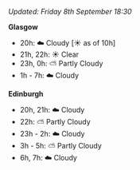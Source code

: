 *Updated: Friday 8th September 18:30*

**Glasgow**

* 20h: :cloud: Cloudy [:sunny: as of 10h]
* 21h, 22h: :sunny: Clear
* 23h, 0h: :partly_sunny: Partly Cloudy
* 1h - 7h: :cloud: Cloudy

**Edinburgh**

* 20h, 21h: :cloud: Cloudy
* 22h: :partly_sunny: Partly Cloudy
* 23h - 2h: :cloud: Cloudy
* 3h - 5h: :partly_sunny: Partly Cloudy
* 6h, 7h: :cloud: Cloudy
